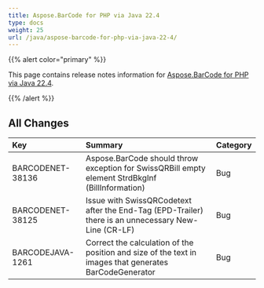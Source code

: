 ```yaml
---
title: Aspose.BarCode for PHP via Java 22.4
type: docs
weight: 25
url: /java/aspose-barcode-for-php-via-java-22-4/
---
```


{{% alert color="primary" %}} 

This page contains release notes information for [Aspose.BarCode for PHP via Java 22.4](https://downloads.aspose.com/barcode/php/new-releases/aspose.barcode-for-php-via-java-22.4/).

{{% /alert %}} 
## **All Changes**

|**Key**|**Summary**|**Category**|
| :- | :- | :- |
|BARCODENET-38136|Aspose.BarCode should throw exception for SwissQRBill empty element StrdBkgInf (BillInformation)|Bug|
|BARCODENET-38125|Issue with SwissQRCodetext after the End-Tag (EPD-Trailer) there is an unnecessary New-Line (CR-LF)|Bug|
|BARCODEJAVA-1261|Correct the calculation of the position and size of the text in images that generates BarCodeGenerator|Bug|
